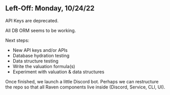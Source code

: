 ## Left-Off: Monday, 10/24/22

API Keys are deprecated.

All DB ORM seems to be working.

Next steps:
- New API keys and/or APIs
- Database hydration testing
- Data structure testing
- Write the valuation formula(s)
- Experiment with valuation & data structures

Once finished, we launch a little Discord bot.
Perhaps we can restructure the repo so that all Raven components live inside (Discord, Service, CLI, UI).